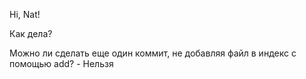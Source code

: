 Hi, Nat!

Как дела?

Можно ли сделать еще один коммит, не добавляя файл в индекс с помощью add? - Нельзя
